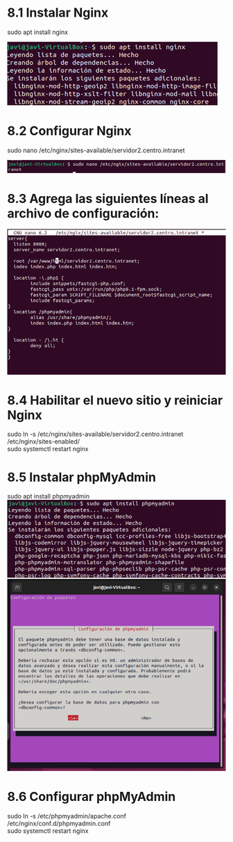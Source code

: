 # 8.1 Instalar Nginx
sudo apt install nginx  

![imagen1](../Foto/8.1.png)  

# 8.2 Configurar Nginx
sudo nano /etc/nginx/sites-available/servidor2.centro.intranet

![imagen1](../Foto/8.2.png)  


# 8.3 Agrega las siguientes líneas al archivo de configuración:
![imagen1](../Foto/8.3.png)  

# 8.4 Habilitar el nuevo sitio y reiniciar Nginx
sudo ln -s /etc/nginx/sites-available/servidor2.centro.intranet /etc/nginx/sites-enabled/  
sudo systemctl restart nginx

# 8.5 Instalar phpMyAdmin
sudo apt install phpmyadmin  
![imagen1](../Foto/8.5.png)   
![imagen1](../Foto/8.5_1.png)  


# 8.6 Configurar phpMyAdmin
sudo ln -s /etc/phpmyadmin/apache.conf /etc/nginx/conf.d/phpmyadmin.conf  
sudo systemctl restart nginx